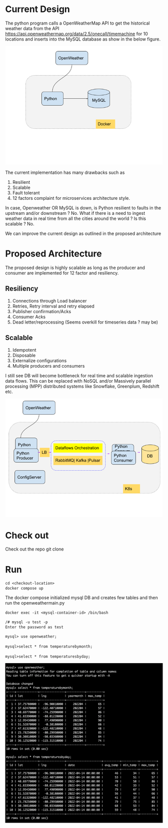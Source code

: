 # Current Design

The python program calls a OpenWeatherMap API to get the historical weather data from the API 
https://api.openweathermap.org/data/2.5/onecall/timemachine for 10 locations and inserts into the MySQL database as show in the below figure.



![Current Design](images/current-design.png?raw=true "Current Design")

The current implementation has many drawbacks such as
1. Resilient 
2. Scalable
3. Fault tolerant 
4. 12 factors complaint for microservices architecture style. 

In case, Openweather OR MySQL is down, is Python resilient to faults in the upstream and/or downstream  ? No.
What if there is a need to ingest weather data in real time from all the cities around the world ? Is this scalable ? No.

We can improve the current design as outlined in the proposed architecture

# Proposed Architecture

The proposed design is highly scalable as long as the producer and consumer are implemented for 12 factor and resiliency. 

## Resiliency
1. Connections through Load balancer
2. Retries, Retry interval and retry elapsed 
3. Publisher confirmation/Acks
4. Consumer Acks
5. Dead letter/reprocessing (Seems overkill for timeseries data ? may be)

## Scalable
1. Idempotent
2. Disposable
3. Externalize configurations
4. Multiple producers and consumers

I still see DB will become bottleneck for real time and scalable ingestion data flows. This can be replaced with NoSQL and/or Massively parallel processing (MPP) distributed 
systems like Snowflake, Greenplum, Redshift etc.


![Propsed Design](images/proposed-design.png?raw=true "Proposed Design")

# Check out 
Check out the repo
git clone

# Run
```
cd <checkout-location>
docker compose up

```
The docker compose initialized mysql DB and creates few tables and then run the openweathermain.py

```
docker exec -it <mysql-container-id> /bin/bash
```
```
/# mysql -u test -p
Enter the password as test
```

```
mysql> use openweather;

mysql>select * from temperaturebymonth;

mysql>select * from temperaturesbyday;
```


![Results](images/results.png?raw=true "Results")